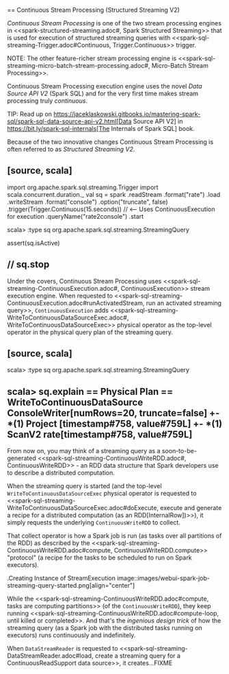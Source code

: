 == Continuous Stream Processing (Structured Streaming V2)

*Continuous Stream Processing* is one of the two stream processing engines in <<spark-structured-streaming.adoc#, Spark Structured Streaming>> that is used for execution of structured streaming queries with <<spark-sql-streaming-Trigger.adoc#Continuous, Trigger.Continuous>> trigger.

NOTE: The other feature-richer stream processing engine is <<spark-sql-streaming-micro-batch-stream-processing.adoc#, Micro-Batch Stream Processing>>.

Continuous Stream Processing execution engine uses the novel *Data Source API V2* (Spark SQL) and for the very first time makes stream processing truly *continuous*.

TIP: Read up on https://jaceklaskowski.gitbooks.io/mastering-spark-sql/spark-sql-data-source-api-v2.html[Data Source API V2] in https://bit.ly/spark-sql-internals[The Internals of Spark SQL] book.

Because of the two innovative changes Continuous Stream Processing is often referred to as *Structured Streaming V2*.

[source, scala]
----
import org.apache.spark.sql.streaming.Trigger
import scala.concurrent.duration._
val sq = spark
  .readStream
  .format("rate")
  .load
  .writeStream
  .format("console")
  .option("truncate", false)
  .trigger(Trigger.Continuous(15.seconds)) // <-- Uses ContinuousExecution for execution
  .queryName("rate2console")
  .start

scala> :type sq
org.apache.spark.sql.streaming.StreamingQuery

assert(sq.isActive)

// sq.stop
----

Under the covers, Continuous Stream Processing uses <<spark-sql-streaming-ContinuousExecution.adoc#, ContinuousExecution>> stream execution engine. When requested to <<spark-sql-streaming-ContinuousExecution.adoc#runActivatedStream, run an activated streaming query>>, `ContinuousExecution` adds <<spark-sql-streaming-WriteToContinuousDataSourceExec.adoc#, WriteToContinuousDataSourceExec>> physical operator as the top-level operator in the physical query plan of the streaming query.

[source, scala]
----
scala> :type sq
org.apache.spark.sql.streaming.StreamingQuery

scala> sq.explain
== Physical Plan ==
WriteToContinuousDataSource ConsoleWriter[numRows=20, truncate=false]
+- *(1) Project [timestamp#758, value#759L]
   +- *(1) ScanV2 rate[timestamp#758, value#759L]
----

From now on, you may think of a streaming query as a soon-to-be-generated <<spark-sql-streaming-ContinuousWriteRDD.adoc#, ContinuousWriteRDD>> - an RDD data structure that Spark developers use to describe a distributed computation.

When the streaming query is started (and the top-level `WriteToContinuousDataSourceExec` physical operator is requested to <<spark-sql-streaming-WriteToContinuousDataSourceExec.adoc#doExecute, execute and generate a recipe for a distributed computation (as an RDD[InternalRow])>>), it simply requests the underlying `ContinuousWriteRDD` to collect.

That collect operator is how a Spark job is run (as tasks over all partitions of the RDD) as described by the <<spark-sql-streaming-ContinuousWriteRDD.adoc#compute, ContinuousWriteRDD.compute>> "protocol" (a recipe for the tasks to be scheduled to run on Spark executors).

.Creating Instance of StreamExecution
image::images/webui-spark-job-streaming-query-started.png[align="center"]

While the <<spark-sql-streaming-ContinuousWriteRDD.adoc#compute, tasks are computing partitions>> (of the `ContinuousWriteRDD`), they keep running <<spark-sql-streaming-ContinuousWriteRDD.adoc#compute-loop, until killed or completed>>. And that's the _ingenious design trick_ of how the streaming query (as a Spark job with the distributed tasks running on executors) runs continuously and indefinitely.

When `DataStreamReader` is requested to <<spark-sql-streaming-DataStreamReader.adoc#load, create a streaming query for a ContinuousReadSupport data source>>, it creates...FIXME

